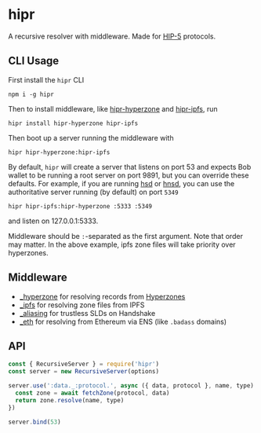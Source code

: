 # hipr

A recursive resolver with middleware. Made for [HIP-5](https://github.com/handshake-org/HIPs/blob/master/HIP-0005.md) protocols.

## CLI Usage

First install the `hipr` CLI

```
npm i -g hipr
```

Then to install middleware, like [hipr-hyperzone](https://github.com/lukeburns/hipr-hyperzone) and [hipr-ipfs](https://github.com/lukeburns/hipr-ipfs), run
```
hipr install hipr-hyperzone hipr-ipfs
```
Then boot up a server running the middleware with

```
hipr hipr-hyperzone:hipr-ipfs
```

By default, `hipr` will create a server that listens on port 53 and expects Bob wallet to be running a root server on port 9891, but you can override these defaults. For example, if you are running [hsd](https://github.com/handshake-org/hsd) or [hnsd](https://github.com/handshake-org/hnsd), you can use the authoritative server running (by default) on port `5349`
```
hipr hipr-ipfs:hipr-hyperzone :5333 :5349
```
and listen on 127.0.0.1:5333.

Middleware should be `:`-separated as the first argument. Note that order may matter. In the above example, ipfs zone files will take priority over hyperzones.

## Middleware

- [_hyperzone](https://github.com/lukeburns/hipr-hyperzone) for resolving records from [Hyperzones](https://github.com/lukeburns/hyperzone)
- [_ipfs](https://github.com/lukeburns/hipr-ipfs) for resolving zone files from IPFS
- [_aliasing](https://github.com/lukeburns/hipr-aliasing) for trustless SLDs on Handshake
- [_eth](https://github.com/lukeburns/hipr-eth) for resolving from Ethereum via ENS (like `.badass` domains)

## API

```js
const { RecursiveServer } = require('hipr') 
const server = new RecursiveServer(options)

server.use(':data._:protocol.', async ({ data, protocol }, name, type) => {
  const zone = await fetchZone(protocol, data)
  return zone.resolve(name, type)
})

server.bind(53)
```
